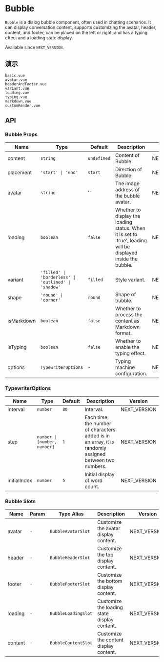 # Bubble

`Bubble` is a dialog bubble component, often used in chatting scenarios. It can display conversation content, supports customizing the avatar, header, content, and footer, can be placed on the left or right, and has a typing effect and a loading state display.

Available since `NEXT_VERSION`.

## 演示

```demo
basic.vue
avatar.vue
headerAndFooter.vue
variant.vue
loading.vue
typing.vue
markdown.vue
customRender.vue
```

## API

### Bubble Props

| Name | Type | Default | Description | Version |
| --- | --- | --- | --- | --- |
| content | `string` | `undefined` | Content of Bubble. | NEXT_VERSION |
| placement | `'start' \| 'end'` | `start` | Direction of Bubble. | NEXT_VERSION |
| avatar | `string` | '' | The image address of the bubble avatar. | NEXT_VERSION |
| loading | `boolean` | `false` | Whether to display the loading status. When it is set to 'true', loading will be displayed inside the bubble. | NEXT_VERSION |
| variant | `'filled' \| 'borderless' \| 'outlined' \| 'shadow'` | `filled` | Style variant. | NEXT_VERSION |
| shape | `'round' \| 'corner'` | `round` | Shape of bubble. | NEXT_VERSION |
| isMarkdown | `boolean` | `false` | Whether to process the content as Markdown format. | NEXT_VERSION |
| isTyping | `boolean` | `false` | Whether to enable the typing effect. | NEXT_VERSION |
| options | `TypewriterOptions` | `-` | Typing machine configuration. | NEXT_VERSION |

### TypewriterOptions

| Name | Type | Default | Description | Version |
| --- | --- | --- | --- | --- |
| interval | `number` | `80` | Interval. | NEXT_VERSION |
| step | `number \| [number, number]` | `1` | Each time the number of characters added is in an array, it is randomly assigned between two numbers. | NEXT_VERSION |
| initialIndex | `number` | `5` | Initial display of word count. | NEXT_VERSION |

### Bubble Slots

| Name | Param | Type Alias | Description | Version |
| --- | --- | --- | --- | --- |
| avatar | `-` | `BubbleAvatarSlot` | Customize the avatar display content. | NEXT_VERSION |
| header | `-` | `BubbleHeaderSlot` | Customize the top display content. | NEXT_VERSION |
| footer | `-` | `BubbleFooterSlot` | Customize the bottom display content. | NEXT_VERSION |
| loading | `-` | `BubbleLoadingSlot` | Customize the loading state display content. | NEXT_VERSION |
| content | `-` | `BubbleContentSlot` | Customize the content display content. | NEXT_VERSION |
